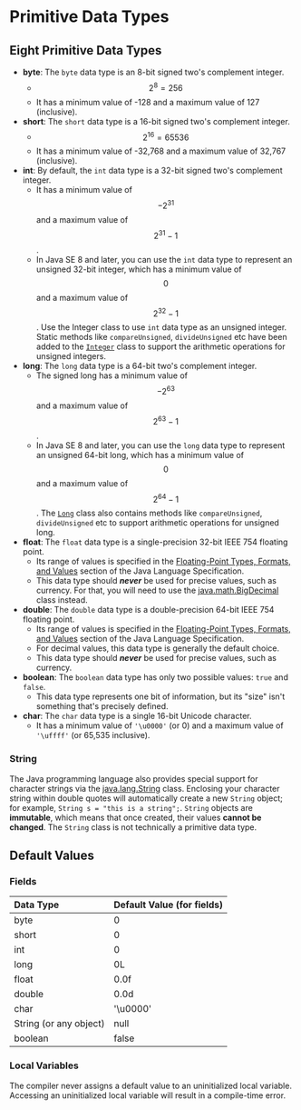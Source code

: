 # Primitive Data Types

## Eight Primitive Data Types

* **byte**: The `byte` data type is an 8-bit signed two's complement integer. 
  * $$2^8=256$$
  * It has a minimum value of -128 and a maximum value of 127 \(inclusive\).
* **short**: The `short` data type is a 16-bit signed two's complement integer. 
  * $$2^{16}=65536$$
  * It has a minimum value of -32,768 and a maximum value of 32,767 \(inclusive\).
* **int**: By default, the `int` data type is a 32-bit signed two's complement integer.
  * It has a minimum value of$$-2^{31}$$and a maximum value of$$2^{31}-1$$.
  * In Java SE 8 and later, you can use the `int` data type to represent an unsigned 32-bit integer, which has a minimum value of$$0$$and a maximum value of $$2^{32}-1$$. Use the Integer class to use `int` data type as an unsigned integer. Static methods like `compareUnsigned`, `divideUnsigned` etc have been added to the [`Integer`](https://docs.oracle.com/javase/8/docs/api/java/lang/Integer.html) class to support the arithmetic operations for unsigned integers.
* **long**: The `long` data type is a 64-bit two's complement integer. 
  * The signed long has a minimum value of $$-2^{63}$$ and a maximum value of $$2^{63}-1$$. 
  * In Java SE 8 and later, you can use the `long` data type to represent an unsigned 64-bit long, which has a minimum value of $$0$$ and a maximum value of $$2^{64}-1$$. The [`Long`](https://docs.oracle.com/javase/8/docs/api/java/lang/Long.html) class also contains methods like `compareUnsigned`, `divideUnsigned` etc to support arithmetic operations for unsigned long.
* **float**: The `float` data type is a single-precision 32-bit IEEE 754 floating point. 
  * Its range of values is specified in the [Floating-Point Types, Formats, and Values](https://docs.oracle.com/javase/specs/jls/se7/html/jls-4.html#jls-4.2.3) section of the Java Language Specification.
  * This data type should _**never**_ be used for precise values, such as currency. For that, you will need to use the [java.math.BigDecimal](https://docs.oracle.com/javase/8/docs/api/java/math/BigDecimal.html) class instead.
* **double**: The `double` data type is a double-precision 64-bit IEEE 754 floating point. 
  * Its range of values is specified in the [Floating-Point Types, Formats, and Values](https://docs.oracle.com/javase/specs/jls/se7/html/jls-4.html#jls-4.2.3) section of the Java Language Specification. 
  * For decimal values, this data type is generally the default choice.
  * This data type should _**never**_ be used for precise values, such as currency.
* **boolean**: The `boolean` data type has only two possible values: `true` and `false`.
  * This data type represents one bit of information, but its "size" isn't something that's precisely defined.
* **char**: The `char` data type is a single 16-bit Unicode character. 
  * It has a minimum value of `'\u0000'` \(or 0\) and a maximum value of `'\uffff'` \(or 65,535 inclusive\).

### String

The Java programming language also provides special support for character strings via the [java.lang.String](https://docs.oracle.com/javase/8/docs/api/java/lang/String.html) class. Enclosing your character string within double quotes will automatically create a new `String` object; for example, `String s = "this is a string";`. `String` objects are **immutable**, which means that once created, their values **cannot be changed**. The `String` class is not technically a primitive data type.

## Default Values

### Fields

| **Data Type** | **Default Value \(for fields\)** |
| :--- | :--- |
| byte | 0 |
| short | 0 |
| int | 0 |
| long | 0L |
| float | 0.0f |
| double | 0.0d |
| char | '\u0000' |
| String \(or any object\)   | null |
| boolean | false |

### Local Variables

The compiler never assigns a default value to an uninitialized local variable. Accessing an uninitialized local variable will result in a compile-time error.

